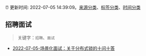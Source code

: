 :alarm_clock: 更新时间: 2022-07-05 14:39:09。[来源分类](../README.md)、[标签分类](../TAGS.md)、[时间分类](../TIMELINE.md)

## 招聘面试


> 关键字：`招聘`、`面试`



- [2022-07-05-场景化面试：关于分布式锁的十问十答](https://toutiao.io/k/1uhzu4h) 